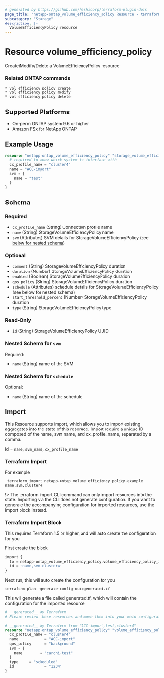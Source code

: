 ```yaml
---
# generated by https://github.com/hashicorp/terraform-plugin-docs
page_title: "netapp-ontap_volume_efficiency_policy Resource - terraform-provider-netapp-ontap"
subcategory: "Storage"
description: |-
  VolumeEfficiencyPolicy resource
---
```


# Resource volume_efficiency_policy
Create/Modify/Delete a VolumeEfficiencyPolicy resource

### Related ONTAP commands
```commandline
* vol efficiency policy create
* vol efficiency policy modify
* vol efficiency policy delete
```

## Supported Platforms
* On-perm ONTAP system 9.6 or higher
* Amazon FSx for NetApp ONTAP

## Example Usage

```terraform
resource "netapp-ontap_volume_efficiency_policy" "storage_volume_efficiency_policy" {
  # required to know which system to interface with
  cx_profile_name = "cluster4"
  name = "ACC-import"
  svm = {
    name = "test"
  }
}

```


<!-- schema generated by tfplugindocs -->
## Schema

### Required

- `cx_profile_name` (String) Connection profile name
- `name` (String) StorageVolumeEfficiencyPolicy name
- `svm` (Attributes) SVM details for StorageVolumeEfficiencyPolicy (see [below for nested schema](#nestedatt--svm))

### Optional

- `comment` (String) StorageVolumeEfficiencyPolicy duration
- `duration` (Number) StorageVolumeEfficiencyPolicy duration
- `enabled` (Boolean) StorageVolumeEfficiencyPolicy duration
- `qos_policy` (String) StorageVolumeEfficiencyPolicy duration
- `schedule` (Attributes) schedule details for StorageVolumeEfficiencyPolicy (see [below for nested schema](#nestedatt--schedule))
- `start_threshold_percent` (Number) StorageVolumeEfficiencyPolicy duration
- `type` (String) StorageVolumeEfficiencyPolicy type

### Read-Only

- `id` (String) StorageVolumeEfficiencyPolicy UUID

<a id="nestedatt--svm"></a>
### Nested Schema for `svm`

Required:

- `name` (String) name of the SVM


<a id="nestedatt--schedule"></a>
### Nested Schema for `schedule`

Optional:

- `name` (String) name of the schedule

## Import
This Resource supports import, which allows you to import existing aggregates into the state of this resoruce.
Import require a unique ID composed of the name, svm name, and cx_profile_name, separated by a comma.

id = `name`, `svm_name`, `cx_profile_name`

### Terraform Import

For example
 ```shell
  terraform import netapp-ontap_volume_efficiency_policy.example name,svm,cluster4
 ```

!> The terraform import CLI command can only import resources into the state. Importing via the CLI does not generate configuration. If you want to generate the accompanying configuration for imported resources, use the import block instead.

### Terraform Import Block
This requires Terraform 1.5 or higher, and will auto create the configuration for you

First create the block
```terraform
import {
  to = netapp-ontap_volume_efficiency_policy.volume_efficiency_policy_import
  id = "name,svm,cluster4"
}
```
Next run, this will auto create the configuration for you
```shell
terraform plan -generate-config-out=generated.tf
```
This will generate a file called generated.tf, which will contain the configuration for the imported resource
```terraform
# __generated__ by Terraform
# Please review these resources and move them into your main configuration files.

# __generated__ by Terraform from "ACC-import,test,cluster4"
resource "netapp-ontap_volume_efficiency_policy" "volume_efficiency_policy_import" {
  cx_profile_name = "cluster4"
  name            = "ACC-import"
  qos_policy      = "background"
  svm = {
    name        = "carchi-test"
  }
  type     = "scheduled"
  id              = "1234"
}

``` 